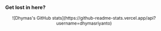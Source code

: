 ### Get lost in here?

<div align="center"> ![Dhymas's GitHub stats](https://github-readme-stats.vercel.app/api?username=dhymasriyanto) </div>

